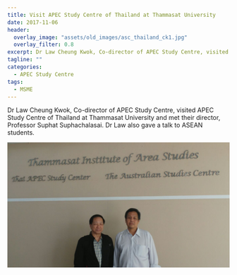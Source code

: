 ```yaml
---
title: Visit APEC Study Centre of Thailand at Thammasat University
date: 2017-11-06
header:
  overlay_image: "assets/old_images/asc_thailand_ck1.jpg"
  overlay_filter: 0.8
excerpt: Dr Law Cheung Kwok, Co-director of APEC Study Centre, visited APEC Study Centre of Thailand at Thammasat University and met their director, Professor Suphat Suphachalasai. Dr Law also gave a talk to ASEAN students.
tagline: ""
categories:
  - APEC Study Centre
tags:
  - MSME
---
```


Dr Law Cheung Kwok, Co-director of APEC Study Centre, visited APEC Study Centre of Thailand at Thammasat University and met their director, Professor Suphat Suphachalasai. Dr Law also gave a talk to ASEAN students.

![asc_thailand_ck2](/assets/old_images/asc_thailand_ck2.jpg)
